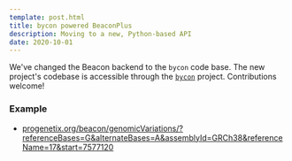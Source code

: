 ```yaml
---
template: post.html
title: bycon powered BeaconPlus
description: Moving to a new, Python-based API
date: 2020-10-01
---
```


We've changed the Beacon backend to the `bycon` code base. The new project's
codebase is accessible through the [`bycon`](http://github.com/progenetix/bycon/)
project. Contributions welcome!

### Example

* [progenetix.org/beacon/genomicVariations/?referenceBases=G&alternateBases=A&assemblyId=GRCh38&referenceName=17&start=7577120](http://progenetix.org/beacon/genomicVariations/?referenceBases=G&alternateBases=A&assemblyId=GRCh38&referenceName=17&start=7577120)
